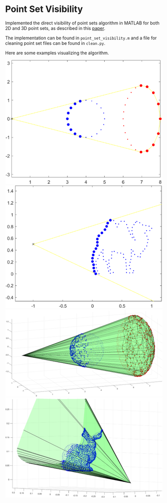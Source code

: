 # Point Set Visibility

Implemented the direct visibility of point sets algorithm in MATLAB for both 2D and 3D point sets, as described in this [paper]( https://www.weizmann.ac.il/math/ronen/sites/math.ronen/files/uploads/katz_tal_basri_-_direct_visibility_of_point_sets.pdf).

The implementation can be found in `point_set_visibility.m` and a file for cleaning point set files can be found in `clean.py`.

Here are some examples visualizing the algorithm.

<img src="./images/2d_circle.png"/>
<img src="./images/2d_camel.png" />
<img src="./images/3d_sphere.png"/>
<img src="./images/3d_bunny.png" />

